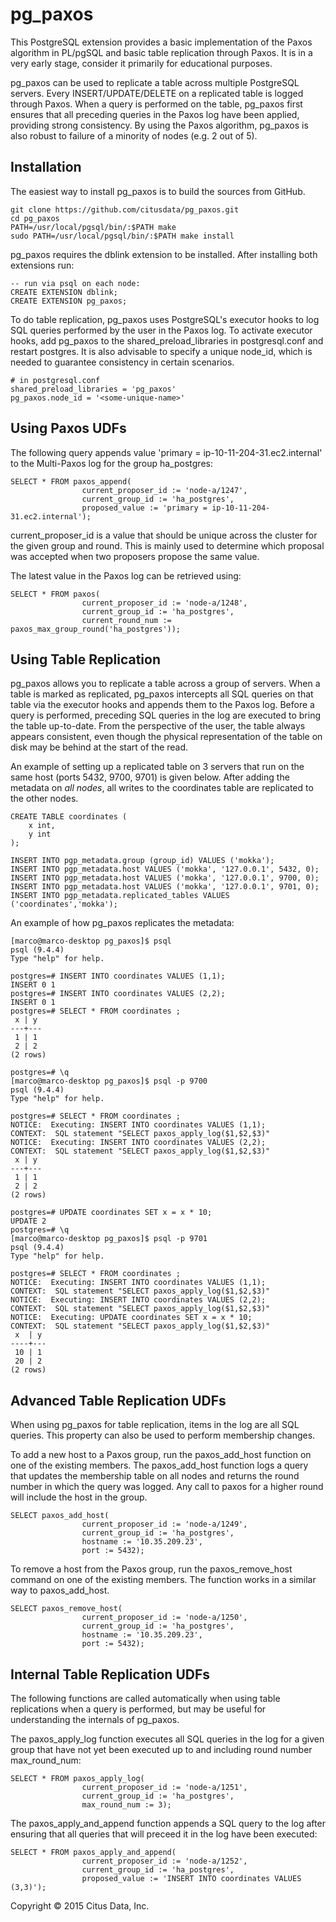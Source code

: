# pg_paxos

This PostgreSQL extension provides a basic implementation of the Paxos algorithm in PL/pgSQL and basic table replication through Paxos. It is in a very early stage, consider it primarily for educational purposes. 

pg_paxos can be used to replicate a table across multiple PostgreSQL servers. Every INSERT/UPDATE/DELETE on a replicated table is logged through Paxos. When a query is performed on the table, pg_paxos first ensures that all preceding queries in the Paxos log have been applied, providing strong consistency. By using the Paxos algorithm, pg_paxos is also robust to failure of a minority of nodes (e.g. 2 out of 5). 

## Installation

The easiest way to install pg_paxos is to build the sources from GitHub.

    git clone https://github.com/citusdata/pg_paxos.git
    cd pg_paxos
    PATH=/usr/local/pgsql/bin/:$PATH make
    sudo PATH=/usr/local/pgsql/bin/:$PATH make install

pg_paxos requires the dblink extension to be installed. After installing both extensions run:

    -- run via psql on each node:
    CREATE EXTENSION dblink;
    CREATE EXTENSION pg_paxos;
    
To do table replication, pg_paxos uses PostgreSQL's executor hooks to log SQL queries performed by the user in the Paxos log. To activate executor hooks, add pg_paxos to the shared_preload_libraries in postgresql.conf and restart postgres. It is also advisable to specify a unique node_id, which is needed to guarantee consistency in certain scenarios.

    # in postgresql.conf
    shared_preload_libraries = 'pg_paxos'
    pg_paxos.node_id = '<some-unique-name>'

## Using Paxos UDFs
    
The following query appends value 'primary = ip-10-11-204-31.ec2.internal' to the Multi-Paxos log for the group ha_postgres:

    SELECT * FROM paxos_append(
                    current_proposer_id := 'node-a/1247',
                    current_group_id := 'ha_postgres',
                    proposed_value := 'primary = ip-10-11-204-31.ec2.internal');

current_proposer_id is a value that should be unique across the cluster for the given group and round. This is mainly used to determine which proposal was accepted when two proposers propose the same value.

The latest value in the Paxos log can be retrieved using:

    SELECT * FROM paxos(
                    current_proposer_id := 'node-a/1248',
                    current_group_id := 'ha_postgres',
                    current_round_num := paxos_max_group_round('ha_postgres'));

## Using Table Replication

pg_paxos allows you to replicate a table across a group of servers. When a table is marked as replicated, pg_paxos intercepts all SQL queries on that table via the executor hooks and appends them to the Paxos log. Before a query is performed, preceding SQL queries in the log are executed to bring the table up-to-date. From the perspective of the user, the table always appears consistent, even though the physical representation of the table on disk may be behind at the start of the read.

An example of setting up a replicated table on 3 servers that run on the same host (ports 5432, 9700, 9701) is given below. After adding the metadata on *all nodes*, all writes to the coordinates table are replicated to the other nodes.

    CREATE TABLE coordinates (
        x int,
        y int
    );

    INSERT INTO pgp_metadata.group (group_id) VALUES ('mokka');
    INSERT INTO pgp_metadata.host VALUES ('mokka', '127.0.0.1', 5432, 0);
    INSERT INTO pgp_metadata.host VALUES ('mokka', '127.0.0.1', 9700, 0);
    INSERT INTO pgp_metadata.host VALUES ('mokka', '127.0.0.1', 9701, 0);
    INSERT INTO pgp_metadata.replicated_tables VALUES ('coordinates','mokka');
    
An example of how pg_paxos replicates the metadata:

    [marco@marco-desktop pg_paxos]$ psql
    psql (9.4.4)
    Type "help" for help.

    postgres=# INSERT INTO coordinates VALUES (1,1);
    INSERT 0 1
    postgres=# INSERT INTO coordinates VALUES (2,2);
    INSERT 0 1
    postgres=# SELECT * FROM coordinates ;
     x | y
    ---+---
     1 | 1
     2 | 2
    (2 rows)
    
    postgres=# \q
    [marco@marco-desktop pg_paxos]$ psql -p 9700
    psql (9.4.4)
    Type "help" for help.

    postgres=# SELECT * FROM coordinates ;
    NOTICE:  Executing: INSERT INTO coordinates VALUES (1,1);
    CONTEXT:  SQL statement "SELECT paxos_apply_log($1,$2,$3)"
    NOTICE:  Executing: INSERT INTO coordinates VALUES (2,2);
    CONTEXT:  SQL statement "SELECT paxos_apply_log($1,$2,$3)"
     x | y
    ---+---
     1 | 1
     2 | 2
    (2 rows)
    
    postgres=# UPDATE coordinates SET x = x * 10;
    UPDATE 2
    postgres=# \q
    [marco@marco-desktop pg_paxos]$ psql -p 9701
    psql (9.4.4)
    Type "help" for help.
    
    postgres=# SELECT * FROM coordinates ;
    NOTICE:  Executing: INSERT INTO coordinates VALUES (1,1);
    CONTEXT:  SQL statement "SELECT paxos_apply_log($1,$2,$3)"
    NOTICE:  Executing: INSERT INTO coordinates VALUES (2,2);
    CONTEXT:  SQL statement "SELECT paxos_apply_log($1,$2,$3)"
    NOTICE:  Executing: UPDATE coordinates SET x = x * 10;
    CONTEXT:  SQL statement "SELECT paxos_apply_log($1,$2,$3)"
     x  | y
    ----+---
     10 | 1
     20 | 2
    (2 rows)


## Advanced Table Replication UDFs

When using pg_paxos for table replication, items in the log are all SQL queries. This property can also be used to perform membership changes.

To add a new host to a Paxos group, run the paxos_add_host function on one of the existing members. The paxos_add_host function logs a query that updates the membership table on all nodes and returns the round number in which the query was logged. Any call to paxos for a higher round will include the host in the group.

    SELECT paxos_add_host(
                    current_proposer_id := 'node-a/1249',
                    current_group_id := 'ha_postgres',
                    hostname := '10.35.209.23',
                    port := 5432);

To remove a host from the Paxos group, run the paxos_remove_host command on one of the existing members. The function works in a similar way to paxos_add_host.

    SELECT paxos_remove_host(
                    current_proposer_id := 'node-a/1250',
                    current_group_id := 'ha_postgres',
                    hostname := '10.35.209.23',
                    port := 5432);

## Internal Table Replication UDFs

The following functions are called automatically when using table replications when a query is performed, but may be useful for understanding the internals of pg_paxos.

The paxos_apply_log function executes all SQL queries in the log for a given group that have not yet been executed up to and including round number max_round_num:

    SELECT * FROM paxos_apply_log(
                    current_proposer_id := 'node-a/1251',
                    current_group_id := 'ha_postgres',
                    max_round_num := 3);

The paxos_apply_and_append function appends a SQL query to the log after ensuring that all queries that will preceed it in the log have been executed:

    SELECT * FROM paxos_apply_and_append(
                    current_proposer_id := 'node-a/1252',
                    current_group_id := 'ha_postgres',
                    proposed_value := 'INSERT INTO coordinates VALUES (3,3)');
    

Copyright © 2015 Citus Data, Inc.
